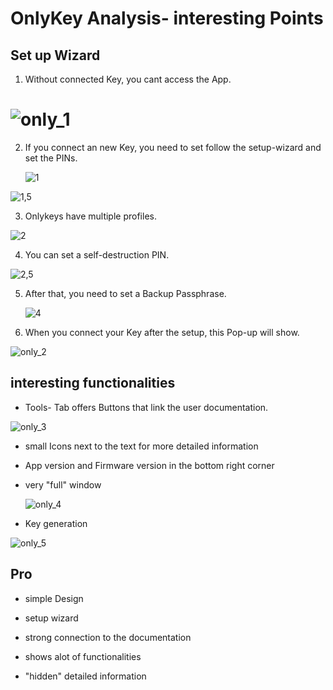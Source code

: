 

# OnlyKey Analysis- interesting Points

## Set up Wizard

1. Without connected Key, you cant access the App.

# ![only_1](https://github.com/Niklas-Nitrokey/Nitrokey-GUI/blob/main/img/only_1.png?raw=true)

2. If you connect an new Key, you need to set follow the setup-wizard and set the PINs.

   ![1](/home/niklas/git/Nitrokey-GUI/similar_software_analysis/img/1.PNG)

![1,5](/home/niklas/git/Nitrokey-GUI/similar_software_analysis/img/1,5.PNG)

3. Onlykeys have multiple profiles.

![2](/home/niklas/git/Nitrokey-GUI/similar_software_analysis/img/2.PNG)

4. You can set a self-destruction PIN.

![2,5](/home/niklas/git/Nitrokey-GUI/similar_software_analysis/img/3.PNG)

5. After that, you need to set a Backup Passphrase.

   ![4](/home/niklas/git/Nitrokey-GUI/similar_software_analysis/img/4.PNG)

6. When you connect your Key after the setup, this Pop-up will show.

![only_2](/home/niklas/git/Nitrokey-GUI/similar_software_analysis/img/only_2.png)

## interesting functionalities

- Tools- Tab offers Buttons that link the user documentation. 

![only_3](/home/niklas/git/Nitrokey-GUI/similar_software_analysis/img/only_3.png)

- small Icons next to the text for more detailed information

- App version and Firmware version in the bottom right corner

- very "full" window

  ![only_4](/home/niklas/git/Nitrokey-GUI/similar_software_analysis/img/only_4.png)



- Key generation

![only_5](/home/niklas/git/Nitrokey-GUI/similar_software_analysis/img/only_5.png)

## Pro

- simple Design

- setup wizard
- strong connection to the documentation
- shows alot of functionalities
- "hidden" detailed information
